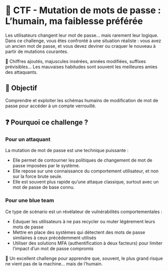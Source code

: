 # 🔁 CTF - Mutation de mots de passe : L’humain, ma faiblesse préférée

Les utilisateurs changent leur mot de passe… mais rarement leur logique.
Dans ce challenge, vous êtes confronté à une situation réaliste : vous avez un ancien mot de passe, et vous devez deviner ou craquer le nouveau à partir de mutations courantes.

🔐 Chiffres ajoutés, majuscules insérées, années modifiées, suffixes prévisibles… Les mauvaises habitudes sont souvent les meilleures amies des attaquants.

## 🧠 Objectif 
Comprendre et exploiter les schémas humains de modification de mot de passe pour accéder à un compte verrouillé.

## ❓ Pourquoi ce challenge ?

### Pour un attaquant
La mutation de mot de passe est une technique puissante :
- Elle permet de contourner les politiques de changement de mot de passe imposées par le système.
- Elle repose sur une connaissance du comportement utilisateur, et non sur la force brute seule.
- Elle est souvent plus rapide qu’une attaque classique, surtout avec un mot de passe de base connu.

### Pour une blue team
Ce type de scénario est un révélateur de vulnérabilités comportementales : 
- Eduquer les utilisateurs à ne pas recycler ou muter légèrement leurs mots de passe
- Mettre en place des systèmes qui détectent des mots de passe similaires à ceux précédemment utilisés
- Utiliser des solutions MFA (authentification à deux facteurs) pour limiter l’impact d’un mot de passe compromis

🎯 Un excellent challenge pour apprendre que, souvent, le plus grand risque ne vient pas de la machine… mais de l’humain.
